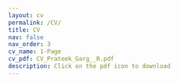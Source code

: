 ```yaml
---
layout: cv
permalink: /CV/
title: CV
nav: false
nav_order: 3
cv_name: 1-Page
cv_pdf: CV_Prateek_Garg__R.pdf 
description: Click on the pdf icon to download
---
```

